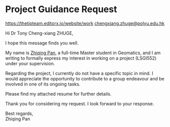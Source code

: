 # Project Guidance Request
https://thetipteam.editorx.io/website/work
chengxiang.zhuge@polyu.edu.hk

Hi Dr Tony Cheng-xiang ZHUGE,

I hope this message finds you well. 

My name is [Zhiqing Pan](https://pzq123456.github.io/), a full-time Master student in Geomatics, and I am writing to formally express my interest in working on a project (LSGI552) under your supervision. 

Regarding the project, I currently do not have a specific topic in mind. I would appreciate the opportunity to contribute to a group endeavour and be involved in one of its ongoing tasks.

Please find my attached resume for further details. 

Thank you for considering my request. I look forward to your response.

Best regards,  
Zhiqing Pan  